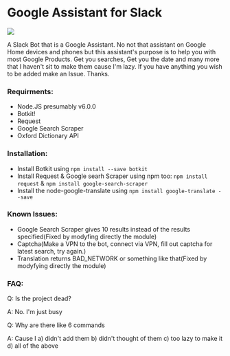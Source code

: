 
# Google Assistant for Slack

![](http://i.imgur.com/vskvm93.png)

A Slack Bot that is a Google Assistant. No not that assistant on Google Home devices and phones but this assistant's purpose is to help you with most Google Products. Get you searches, Get you the date and many more that I haven't sit to make them cause I'm lazy. If you have anything you wish to be added make an Issue. Thanks.



### Requirments:

 - Node.JS presumably v6.0.0
 - Botkit!
 - Request
 - Google Search Scraper
 - Oxford Dictionary API

### Installation:
	

 - Install Botkit using `npm install --save botkit`
 - Install Request & Google searh Scraper using npm too:  `npm install request` & `npm install google-search-scraper`
 - Install the node-google-translate using `npm install google-translate --save`
 
### Known Issues:
 
 - Google Search Scraper gives 10 results instead of the results specified(Fixed by modyfing directly the module)
 - Captcha(Make a VPN to the bot, connect via VPN, fill out captcha for latest search, try again.)
 - Translation returns BAD_NETWORK or something like that(Fixed by modyfying directly the module)

### FAQ:

Q: Is the project dead?

A: No. I'm just busy

Q: Why are there like 6 commands

A: Cause I a) didn't add them b) didn't thought of them c) too lazy to make it d) all of the above
